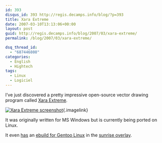 ```yaml
---
id: 393
disqus_id: 393 http://regis.decamps.info/blog/?p=393
title: Xara Extreme
date: 2007-03-10T13:13:06+00:00
layout: post
guid: http://regis.decamps.info/blog/2007/03/xara-extreme/
permalink: /blog/2007/03/xara-extreme/

dsq_thread_id:
  - "687446808"
categories:
  - English
  - Hightech
tags:
  - Linux
  - Logiciel
---
```

I’ve just discovered a pretty impressive open-source vector drawing program called [Xara Extreme](http://www.xaraxtreme.org/). 

[<img id="image394" src="/blog/wp-content/uploads/2007/03/capture_xara04.jpg" alt="Xara Extreme screenshot" />](/blog/wp-content/uploads/2007/03/capture_xara04.jpg "Xara Extreme screenshot"){.imagelink}

It was originally written for MS Windows but is currently being ported on Linux.

It even [has](http://codeforfun.wordpress.com/2007/03/06/to-the-xtreme/) an [ebuild for Gentoo Linux](http://www.gentoo-sunrise.org/sunrise/browser/sunrise/media-gfx/xaralx) in the [sunrise overlay](http://www.gentoo-sunrise.org/sunrise).
